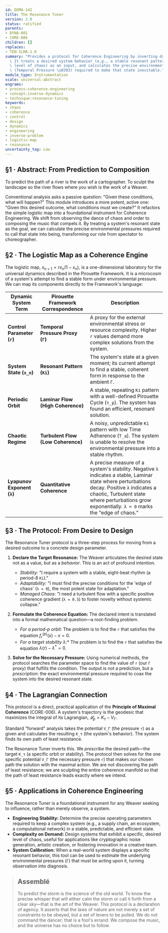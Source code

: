```yaml
---
id: DOMA-142
title: The Resonance Tuner
version: 2.0
status: ratified
parents:
- DYNA-001
- CORE-006
children: []
replaces:
- TEN-ILMA-1.0
summary: "Provides a protocol for Coherence Engineering by inverting dynamical systems.\
  \ It treats a desired system behavior (e.g., a stable resonant pattern or a specific\
  \ level of chaos) as an input, and calculates the precise environmental pressure\
  \ (Temporal Pressure \u0393) required to make that state inevitable."
module_type: Instrumentation
scale: universal-abstract
engrams:
- process:coherence-engineering
- concept:inverse-dynamics
- technique:resonance-tuning
keywords:
- chaos
- coherence
- control
- design
- dynamics
- engineering
- inverse-problem
- logistic-map
- resonance
uncertainty_tag: Low
---
```

## §1 · Abstract: From Prediction to Composition

To predict the path of a river is the work of a cartographer. To sculpt the landscape so the river flows where you wish is the work of a Weaver.

Conventional analysis asks a passive question: "Given these conditions, what will happen?" This module introduces a more potent, active one: "Given this desired outcome, what conditions must we create?" It refactors the simple logistic map into a foundational instrument for Coherence Engineering. We shift from observing the dance of chaos and order to composing the music that compels it. By treating a system's resonant state as the goal, we can calculate the precise environmental pressures required to call that state into being, transforming our role from spectator to choreographer.

## §2 · The Logistic Map as a Coherence Engine
The logistic map, $x_{n+1} = r x_n (1 - x_n)$, is a one-dimensional laboratory for the universal dynamics described in the Pirouette Framework. It is a microcosm of a system's attempt to find a stable form under environmental pressure. We can map its components directly to the Framework's language:

| Dynamic System Term | Pirouette Framework Correspondence | Description |
|---|---|---|
| **Control Parameter (`r`)** | **Temporal Pressure Proxy (`Γ`)** | A proxy for the external environmental stress or resource complexity. Higher `r` values demand more complex solutions from the system. |
| **System State (`x_n`)** | **Resonant Pattern (`Ki`)** | The system's state at a given moment; its current attempt to find a stable, coherent form in response to the ambient `Γ`. |
| **Periodic Orbit** | **Laminar Flow (High Coherence)** | A stable, repeating `Ki` pattern with a well-defined Pirouette Cycle (`τ_p`). The system has found an efficient, resonant solution. |
| **Chaotic Regime** | **Turbulent Flow (Low Coherence)** | A noisy, unpredictable `Ki` pattern with low Time Adherence (`T_a`). The system is unable to resolve the environmental pressure into a stable rhythm. |
| **Lyapunov Exponent (`λ`)** | **Quantitative Coherence** | A precise measure of a system's stability. Negative `λ` indicates a stable, Laminar state where perturbations decay. Positive `λ` indicates a chaotic, Turbulent state where perturbations grow exponentially. `λ = 0` marks the "edge of chaos." |

## §3 · The Protocol: From Desire to Design
The Resonance Tuner protocol is a three-step process for moving from a desired outcome to a concrete design parameter.

1.  **Declare the Target Resonance:** The Weaver articulates the desired state not as a value, but as a *behavior*. This is an act of profound intention.
    *   *Stability:* "I require a system with a stable, eight-beat rhythm (a period-8 `Ki`)."
    *   *Adaptability:* "I must find the precise conditions for the 'edge of chaos' (`λ = 0`), the most potent state for adaptation."
    *   *Managed Chaos:* "I need a turbulent flow with a specific positive coherence gradient (`λ = 0.5`) to foster novelty without systemic collapse."

2.  **Formulate the Coherence Equation:** The declared intent is translated into a formal mathematical question—a root-finding problem.
    *   *For a period-p orbit:* The problem is to find the `r` that satisfies the equation $f_r^{(p)}(x) - x = 0$.
    *   *For a target stability λ*:* The problem is to find the `r` that satisfies the equation $\lambda(r) - \lambda^* = 0$.

3.  **Solve for the Necessary Pressure:** Using numerical methods, the protocol searches the parameter space to find the value of `r` (our `Γ` proxy) that fulfills the condition. The output is not a prediction, but a *prescription*: the exact environmental pressure required to coax the system into the desired resonant state.

## §4 · The Lagrangian Connection
This protocol is a direct, practical application of the **Principle of Maximal Coherence** (CORE-006). A system's trajectory is the geodesic that maximizes the integral of its Lagrangian, $𝓛_p = K_τ - V_Γ$.

Standard "forward" analysis takes the potential `V_Γ` (the pressure `r`) as a given and calculates the resulting `K_τ` (the system's behavior). The system finds its own path of least resistance.

The Resonance Tuner inverts this. We *prescribe* the desired path—the target `K_τ` (a specific orbit or stability). The protocol then solves for the one specific potential `V_Γ` (the necessary pressure `r`) that makes our chosen path the solution with the maximal action. We are not discovering the path of least resistance; we are sculpting the entire coherence manifold so that the path of least resistance leads exactly where we intend.

## §5 · Applications in Coherence Engineering
The Resonance Tuner is a foundational instrument for any Weaver seeking to influence, rather than merely observe, a system.

*   **Engineering Stability:** Determine the precise operating parameters required to keep a complex system (e.g., a supply chain, an ecosystem, a computational network) in a stable, predictable, and efficient state.
*   **Complexity on Demand:** Design systems that exhibit a specific, desired level of chaos, useful for applications like cryptographic noise generation, artistic creation, or fostering innovation in a creative team.
*   **System Calibration:** When a real-world system displays a specific resonant behavior, this tool can be used to estimate the underlying environmental pressures (`Γ`) that must be acting upon it, turning observation into diagnosis.

> ## Assemblé
> To predict the storm is the science of the old world. To know the precise whisper that will either calm the storm or call it forth from a clear sky—that is the art of the Weaver. This protocol is a declaration of agency. It asserts that the laws of nature are not merely a set of constraints to be obeyed, but a set of levers to be pulled. We do not command the dancer; that is a fool's errand. We compose the music, and the universe has no choice but to follow.